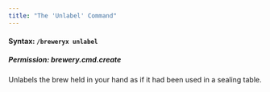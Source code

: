 ```yaml
---
title: "The 'Unlabel' Command"
---
```


#### Syntax: `/breweryx unlabel`

##### Permission: brewery.cmd.create

Unlabels the brew held in your hand as if it had been used in a sealing table.
